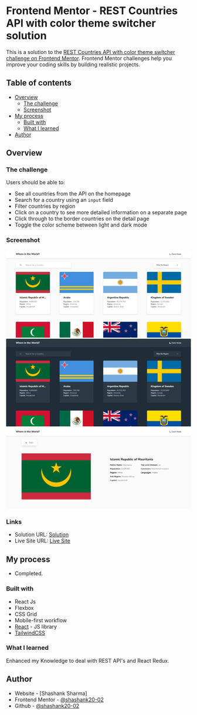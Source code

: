 # Frontend Mentor - REST Countries API with color theme switcher solution

This is a solution to the [REST Countries API with color theme switcher challenge on Frontend Mentor](https://www.frontendmentor.io/challenges/rest-countries-api-with-color-theme-switcher-5cacc469fec04111f7b848ca). Frontend Mentor challenges help you improve your coding skills by building realistic projects.

## Table of contents

- [Overview](#overview)
  - [The challenge](#the-challenge)
  - [Screenshot](#screenshot)
- [My process](#my-process)
  - [Built with](#built-with)
  - [What I learned](#what-i-learned)
- [Author](#author)

## Overview

### The challenge

Users should be able to:

- See all countries from the API on the homepage
- Search for a country using an `input` field
- Filter countries by region
- Click on a country to see more detailed information on a separate page
- Click through to the border countries on the detail page
- Toggle the color scheme between light and dark mode

### Screenshot

![](./src/assets/1.png)
![](./src/assets/2.png)
![](./src/assets/3.png)

### Links

- Solution URL: [Solution](https://github.com/shashank20-02/REST_countries_API_with_color_theme/)
- Live Site URL: [Live Site](https://master--rad-narwhal-77521c.netlify.app/)

## My process

- Completed.

### Built with

- React Js
- Flexbox
- CSS Grid
- Mobile-first workflow
- [React](https://reactjs.org/) - JS library
- [TailwindCSS](https://tailwindcss.com/)

### What I learned

Enhanced my Knowledge to deal with REST API's and React Redux.

## Author

- Website - [Shashank Sharma]
- Frontend Mentor - [@shashank20-02](https://www.frontendmentor.io/profile/shashank20-02)
- Github - [@shashank20-02](https://www.github.com/shashank20-02)
